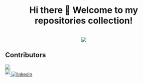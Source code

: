 <h1 align='center'>
  Hi there 👋 Welcome to my repositories collection!
</h1>

<br/>

<div align="center">
<img src="https://komarev.com/ghpvc/?username=vietnd96&&style=flat-square" align="center" />
</div>

## Contributors

<div align="left"><img src="https://github-profile-summary-cards.vercel.app/api/cards/profile-details?username=ndviet&theme=vue" align="center" /></div>

<div align="left">
<a href="https://github.com/ndviet" target="_blank">
<img src=https://img.shields.io/badge/GitHub-100000?style=for-the-badge&logo=github&logoColor=white style="margin-bottom: 5px;" />
</a>

<a href="https://linkedin.com/in/vietnd" target="_blank">
<img src=https://img.shields.io/badge/LinkedIn-0077B5?style=for-the-badge&logo=linkedin&logoColor=white alt=linkedin style="margin-bottom: 5px;" />
</a>
</div>
